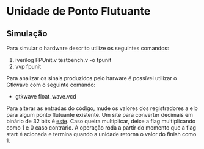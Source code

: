 # Unidade de Ponto Flutuante

## Simulação

Para simular o hardware descrito utilize os seguintes comandos:

1. iverilog FPUnit.v testbench.v -o fpunit
2. vvp fpunit

Para analizar os sinais produzidos pelo harware é possível utilizar
o Gtkwave com o seguinte comando:

* gtkwave float_wave.vcd

Para alterar as entradas do código, mude os valores dos registradores a e b para
algum ponto flutuante existente. Um site para converter decimais em binário de 32
bits é [este](https://www.h-schmidt.net/FloatConverter/IEEE754.html). Caso queira
multiplicar, deixe a flag multiplicando como 1 e 0 caso contrário. A operação roda
a partir do momento que a flag start é acionada e termina quando a unidade retorna
o valor do finish como 1.

